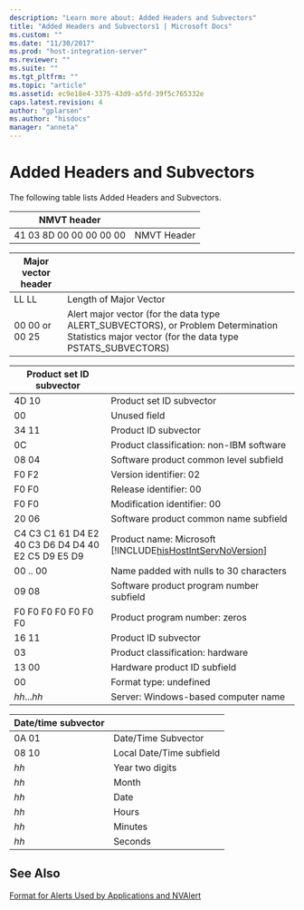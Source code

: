 ```yaml
---
description: "Learn more about: Added Headers and Subvectors"
title: "Added Headers and Subvectors1 | Microsoft Docs"
ms.custom: ""
ms.date: "11/30/2017"
ms.prod: "host-integration-server"
ms.reviewer: ""
ms.suite: ""
ms.tgt_pltfrm: ""
ms.topic: "article"
ms.assetid: ec9e18e4-3375-43d9-a5fd-39f5c765332e
caps.latest.revision: 4
author: "gplarsen"
ms.author: "hisdocs"
manager: "anneta"
---
```

# Added Headers and Subvectors
The following table lists Added Headers and Subvectors.  
  
|NMVT header||  
|-----------------|------|  
|41 03 8D 00 00 00 00 00|NMVT Header|  
  
|Major vector header||  
|-------------------------|------|  
|LL LL|Length of Major Vector|  
|00 00 or 00 25|Alert major vector (for the data type ALERT_SUBVECTORS), or Problem Determination Statistics major vector (for the data type PSTATS_SUBVECTORS)|  
  
|              Product set ID subvector              |                                                                                                        |
|----------------------------------------------------|--------------------------------------------------------------------------------------------------------|
|                       4D 10                        |                                        Product set ID subvector                                        |
|                         00                         |                                              Unused field                                              |
|                       34 11                        |                                          Product ID subvector                                          |
|                         0C                         |                                Product classification: non-IBM software                                |
|                       08 04                        |                                 Software product common level subfield                                 |
|                       F0 F2                        |                                         Version identifier: 02                                         |
|                       F0 F0                        |                                         Release identifier: 00                                         |
|                       F0 F0                        |                                      Modification identifier: 00                                       |
|                       20 06                        |                                 Software product common name subfield                                  |
| C4 C3 C1 61 D4 E2 40 C3 D6 D4 D4 40 E2 C5 D9 E5 D9 | Product name: Microsoft [!INCLUDE[hisHostIntServNoVersion](../includes/hishostintservnoversion-md.md)] |
|                      00 .. 00                      |                                Name padded with nulls to 30 characters                                 |
|                       09 08                        |                                Software product program number subfield                                |
|                F0 F0 F0 F0 F0 F0 F0                |                                     Product program number: zeros                                      |
|                       16 11                        |                                          Product ID subvector                                          |
|                         03                         |                                    Product classification: hardware                                    |
|                       13 00                        |                                      Hardware product ID subfield                                      |
|                         00                         |                                         Format type: undefined                                         |
|                    *hh*...*hh*                     |                                  Server: Windows-based computer name                                   |
  
|Date/time subvector||  
|--------------------------|------|  
|0A 01|Date/Time Subvector|  
|08 10|Local Date/Time subfield|  
|*hh*|Year  two digits|  
|*hh*|Month|  
|*hh*|Date|  
|*hh*|Hours|  
|*hh*|Minutes|  
|*hh*|Seconds|  
  
## See Also  
 [Format for Alerts Used by Applications and NVAlert](../core/format-for-alerts-used-by-applications-and-nvalert1.md)
